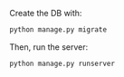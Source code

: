 <!-- https://tutorial.djangogirls.org/pt/django_start_project/ -->

Create the DB with:

```bash
python manage.py migrate
```

Then, run the server:

```bash
python manage.py runserver
```